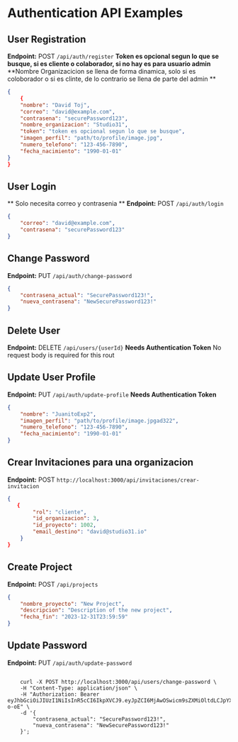 # Authentication API Examples

## User Registration
**Endpoint:** POST `/api/auth/register`
**Token es opcional segun lo que se busque, si es cliente o colaborador, si no hay es para usuario admin**
**Nombre Organizacicion se llena de forma dinamica, solo si es coloborador o si es clinte, de lo contrario se llena de parte del admin **
```json
{
    {
    "nombre": "David Toj",
    "correo": "david@example.com",
    "contrasena": "securePassword123",
    "nombre_organizacion": "Studio31",
    "token": "token es opcional segun lo que se busque",
    "imagen_perfil": "path/to/profile/image.jpg",
    "numero_telefono": "123-456-7890",
    "fecha_nacimiento": "1990-01-01"
}
}
```
## User Login
** Solo necesita correo y contrasenia **
**Endpoint:** POST `/api/auth/login`
```json
{
    "correo": "david@example.com",
    "contrasena": "securePassword123"
}
```
## Change Password
**Endpoint:** PUT `/api/auth/change-password`
```json
{
    "contrasena_actual": "SecurePassword123!",
    "nueva_contrasena": "NewSecurePassword123!"
}
```
## Delete User
**Endpoint:** DELETE `/api/users/{userId}`
**Needs Authentication Token**
No request body is required for this rout

## Update User Profile
**Endpoint:** PUT `/api/auth/update-profile`
**Needs Authentication Token**
```json
{
    "nombre": "JuanitoExp2",
    "imagen_perfil": "path/to/profile/image.jpgad322",
    "numero_telefono": "123-456-7890",
    "fecha_nacimiento": "1990-01-01"
}
```

## Crear Invitaciones para una organizacion
**Endpoint:** POST `http://localhost:3000/api/invitaciones/crear-invitacion`
```json
{
   {
        "rol": "cliente",
        "id_organizacion": 3,
        "id_proyecto": 1002,
        "email_destino": "david@studio31.io"
    }
}
```

## Create Project
**Endpoint:** POST `/api/projects`
```json
{
    "nombre_proyecto": "New Project",
    "descripcion": "Description of the new project",
    "fecha_fin": "2023-12-31T23:59:59"
}
```
## Update Password
**Endpoint:** PUT `/api/auth/update-password`
```Frontend Api Request**

    curl -X POST http://localhost:3000/api/users/change-password \
    -H "Content-Type: application/json" \
    -H "Authorization: Bearer eyJhbGciOiJIUzI1NiIsInR5cCI6IkpXVCJ9.eyJpZCI6MjAwOSwicm9sZXMiOltdLCJpYXQiOjE3NDQxNjIzNDIsImV4cCI6MTc0NDI0ODc0Mn0.9NZIjSXtMYxjHPwo6gcMjBCeMnih24eh2lbUFA-o-oE" \
    -d '{
        "contrasena_actual": "SecurePassword123!",
        "nueva_contrasena": "NewSecurePassword123!"
    }';  
```